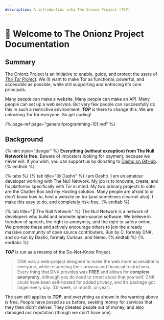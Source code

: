 ```yaml
---
description: A introduction into The Onionz Project (TOP)
---
```


# 👋 Welcome to The Onionz Project Documentation

## Summary

The Onionz Project is an initiative to enable, guide, and protect the users of [_The Tor Project_](https://www.torproject.org/). We \(I\) want to make Tor as functional, powerful, and accessible as possible, while still supporting and enforcing it's core principals.

Many people can make a website. Many people can make an API. Many people can set up a web service. But very few people can successfully do this in such a restrictive environment. _**TOP**_ is there to change this. We are unlocking Tor for everyone. So get coding!

{% page-ref page="general/programming-101.md" %}



## Background

{% hint style="danger" %}
**Everything \(without exception\) from The Null Network is free.** Beware of imposters looking for payment, because we never will. If you wish, you can support us by donating to [Dasho on GitHub](https://github.com/sponsors/d-a-s-h-o). 
{% endhint %}

{% tabs %}
{% tab title="😐 Dasho" %}
I am Dasho. I am an amateur developer working with The Null Network. My job is to innovate, create, and fix platforms specifically with Tor in mind. My two primary projects to date are the Chatter Box and my Hosting solution. Many people are afraid to or don't know how to, host a website on tor \(and sometimes clearnet also\). I make this easy to do, and completely risk-free.
{% endtab %}

{% tab title="📁 The Null Network" %}
The Null Network is a network of developers who build and promote open-source software. We believe in freedom of speech, the right to anonymity, and the right to safety online. We promote these and actively encourage others to join the already massive community of open source contributers. Run by D, formaly DNK, and co-run by Dasho, formaly Curious, and Nemo. 
{% endtab %}
{% endtabs %}

_**TOP**_ is run as a revamp of the Do-Not-Know Project.

> DNK was a web-project designed to make the web more accessible to everyone, while respecting their privacy and financial restrictions. Every thing that DNK provides was **FREE** and allows for **complete anonymity**, although you do need to smart about that yourself. DNK could have been self-hosted for added privacy, and it’s package got larger every day. \(Or week, or month, or year\).

The sam still applies to _**TOP**_, and everything as shown in the warning above is free. People have posed as us before, seeking money for services that they then didn't deliver. They cheated people out of money, and also damaged our reputation \(though we don't have one\).

